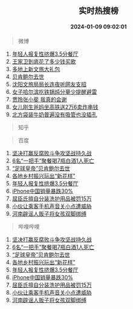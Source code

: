 <div align="center"><h2>实时热搜榜</h2><h4>2024-01-09 09:02:01</h4></div>

> 微博  

1. [年轻人报复性挤爆3.5分餐厅](https://s.weibo.com/weibo?q=%23%E5%B9%B4%E8%BD%BB%E4%BA%BA%E6%8A%A5%E5%A4%8D%E6%80%A7%E6%8C%A4%E7%88%863.5%E5%88%86%E9%A4%90%E5%8E%85%23&t=31&band_rank=1&Refer=top)<br />
2. [王家卫到底花了多少钱买歌](https://s.weibo.com/weibo?q=%23%E7%8E%8B%E5%AE%B6%E5%8D%AB%E5%88%B0%E5%BA%95%E8%8A%B1%E4%BA%86%E5%A4%9A%E5%B0%91%E9%92%B1%E4%B9%B0%E6%AD%8C%23&t=31&band_rank=2&Refer=top)<br />
3. [多地上新文旅大礼包](https://s.weibo.com/weibo?q=%23%E5%A4%9A%E5%9C%B0%E4%B8%8A%E6%96%B0%E6%96%87%E6%97%85%E5%A4%A7%E7%A4%BC%E5%8C%85%23&t=31&band_rank=3&Refer=top)<br />
4. [贝肯鲍尔去世](https://s.weibo.com/weibo?q=%23%E8%B4%9D%E8%82%AF%E9%B2%8D%E5%B0%94%E5%8E%BB%E4%B8%96%23&t=31&band_rank=4&Refer=top)<br />
5. [沈阳文旅局局长连夜听网友支招](https://s.weibo.com/weibo?q=%23%E6%B2%88%E9%98%B3%E6%96%87%E6%97%85%E5%B1%80%E5%B1%80%E9%95%BF%E8%BF%9E%E5%A4%9C%E5%90%AC%E7%BD%91%E5%8F%8B%E6%94%AF%E6%8B%9B%23&t=31&band_rank=5&Refer=top)<br />
6. [女子哈尔滨吃铁锅炖分量少提醒避雷](https://s.weibo.com/weibo?q=%23%E5%A5%B3%E5%AD%90%E5%93%88%E5%B0%94%E6%BB%A8%E5%90%83%E9%93%81%E9%94%85%E7%82%96%E5%88%86%E9%87%8F%E5%B0%91%E6%8F%90%E9%86%92%E9%81%BF%E9%9B%B7%23&t=31&band_rank=6&Refer=top)<br />
7. [贾玲张小斐 我真的会谢](https://s.weibo.com/weibo?q=%E8%B4%BE%E7%8E%B2%E5%BC%A0%E5%B0%8F%E6%96%90%20%E6%88%91%E7%9C%9F%E7%9A%84%E4%BC%9A%E8%B0%A2&t=31&band_rank=7&Refer=top)<br />
8. [女儿刚生爸妈坐高铁送2万6卖炸串钱](https://s.weibo.com/weibo?q=%23%E5%A5%B3%E5%84%BF%E5%88%9A%E7%94%9F%E7%88%B8%E5%A6%88%E5%9D%90%E9%AB%98%E9%93%81%E9%80%812%E4%B8%876%E5%8D%96%E7%82%B8%E4%B8%B2%E9%92%B1%23&t=31&band_rank=8&Refer=top)<br />
9. [北方袋装牛奶普遍没有吸管也没插孔](https://s.weibo.com/weibo?q=%E5%8C%97%E6%96%B9%E8%A2%8B%E8%A3%85%E7%89%9B%E5%A5%B6%E6%99%AE%E9%81%8D%E6%B2%A1%E6%9C%89%E5%90%B8%E7%AE%A1%E4%B9%9F%E6%B2%A1%E6%8F%92%E5%AD%94&t=31&band_rank=9&Refer=top)<br />

> 知乎  


> 百度  

1. [坚决打赢反腐败斗争攻坚战持久战](https://www.baidu.com/s?wd=%E5%9D%9A%E5%86%B3%E6%89%93%E8%B5%A2%E5%8F%8D%E8%85%90%E8%B4%A5%E6%96%97%E4%BA%89%E6%94%BB%E5%9D%9A%E6%88%98%E6%8C%81%E4%B9%85%E6%88%98&sa=fyb_news&rsv_dl=fyb_news)<br />
2. [6名“一把手”聚餐喝7瓶白酒1人死亡](https://www.baidu.com/s?wd=6%E5%90%8D%E2%80%9C%E4%B8%80%E6%8A%8A%E6%89%8B%E2%80%9D%E8%81%9A%E9%A4%90%E5%96%9D7%E7%93%B6%E7%99%BD%E9%85%921%E4%BA%BA%E6%AD%BB%E4%BA%A1&sa=fyb_news&rsv_dl=fyb_news)<br />
3. [“足球皇帝”贝肯鲍尔去世](https://www.baidu.com/s?wd=%E2%80%9C%E8%B6%B3%E7%90%83%E7%9A%87%E5%B8%9D%E2%80%9D%E8%B4%9D%E8%82%AF%E9%B2%8D%E5%B0%94%E5%8E%BB%E4%B8%96&sa=fyb_news&rsv_dl=fyb_news)<br />
4. [各地乡村振兴玩出“新花样”](https://www.baidu.com/s?wd=%E5%90%84%E5%9C%B0%E4%B9%A1%E6%9D%91%E6%8C%AF%E5%85%B4%E7%8E%A9%E5%87%BA%E2%80%9C%E6%96%B0%E8%8A%B1%E6%A0%B7%E2%80%9D&sa=fyb_news&rsv_dl=fyb_news)<br />
5. [年轻人报复性挤爆3.5分餐厅](https://www.baidu.com/s?wd=%E5%B9%B4%E8%BD%BB%E4%BA%BA%E6%8A%A5%E5%A4%8D%E6%80%A7%E6%8C%A4%E7%88%863.5%E5%88%86%E9%A4%90%E5%8E%85&sa=fyb_news&rsv_dl=fyb_news)<br />
6. [iPhone中国销量暴跌30%](https://www.baidu.com/s?wd=iPhone%E4%B8%AD%E5%9B%BD%E9%94%80%E9%87%8F%E6%9A%B4%E8%B7%8C30%25&sa=fyb_news&rsv_dl=fyb_news)<br />
7. [屈臣氏擅自分装洗护用品被罚15万](https://www.baidu.com/s?wd=%E5%B1%88%E8%87%A3%E6%B0%8F%E6%93%85%E8%87%AA%E5%88%86%E8%A3%85%E6%B4%97%E6%8A%A4%E7%94%A8%E5%93%81%E8%A2%AB%E7%BD%9A15%E4%B8%87&sa=fyb_news&rsv_dl=fyb_news)<br />
8. [小伙让乘客手机声音关小点遭威胁](https://www.baidu.com/s?wd=%E5%B0%8F%E4%BC%99%E8%AE%A9%E4%B9%98%E5%AE%A2%E6%89%8B%E6%9C%BA%E5%A3%B0%E9%9F%B3%E5%85%B3%E5%B0%8F%E7%82%B9%E9%81%AD%E5%A8%81%E8%83%81&sa=fyb_news&rsv_dl=fyb_news)<br />
9. [河南辟谣人贩子将女孩双脚绑缚](https://www.baidu.com/s?wd=%E6%B2%B3%E5%8D%97%E8%BE%9F%E8%B0%A3%E4%BA%BA%E8%B4%A9%E5%AD%90%E5%B0%86%E5%A5%B3%E5%AD%A9%E5%8F%8C%E8%84%9A%E7%BB%91%E7%BC%9A&sa=fyb_news&rsv_dl=fyb_news)<br />

> 哔哩哔哩  

1. [坚决打赢反腐败斗争攻坚战持久战](https://www.baidu.com/s?wd=%E5%9D%9A%E5%86%B3%E6%89%93%E8%B5%A2%E5%8F%8D%E8%85%90%E8%B4%A5%E6%96%97%E4%BA%89%E6%94%BB%E5%9D%9A%E6%88%98%E6%8C%81%E4%B9%85%E6%88%98&sa=fyb_news&rsv_dl=fyb_news)<br />
2. [6名“一把手”聚餐喝7瓶白酒1人死亡](https://www.baidu.com/s?wd=6%E5%90%8D%E2%80%9C%E4%B8%80%E6%8A%8A%E6%89%8B%E2%80%9D%E8%81%9A%E9%A4%90%E5%96%9D7%E7%93%B6%E7%99%BD%E9%85%921%E4%BA%BA%E6%AD%BB%E4%BA%A1&sa=fyb_news&rsv_dl=fyb_news)<br />
3. [“足球皇帝”贝肯鲍尔去世](https://www.baidu.com/s?wd=%E2%80%9C%E8%B6%B3%E7%90%83%E7%9A%87%E5%B8%9D%E2%80%9D%E8%B4%9D%E8%82%AF%E9%B2%8D%E5%B0%94%E5%8E%BB%E4%B8%96&sa=fyb_news&rsv_dl=fyb_news)<br />
4. [各地乡村振兴玩出“新花样”](https://www.baidu.com/s?wd=%E5%90%84%E5%9C%B0%E4%B9%A1%E6%9D%91%E6%8C%AF%E5%85%B4%E7%8E%A9%E5%87%BA%E2%80%9C%E6%96%B0%E8%8A%B1%E6%A0%B7%E2%80%9D&sa=fyb_news&rsv_dl=fyb_news)<br />
5. [年轻人报复性挤爆3.5分餐厅](https://www.baidu.com/s?wd=%E5%B9%B4%E8%BD%BB%E4%BA%BA%E6%8A%A5%E5%A4%8D%E6%80%A7%E6%8C%A4%E7%88%863.5%E5%88%86%E9%A4%90%E5%8E%85&sa=fyb_news&rsv_dl=fyb_news)<br />
6. [iPhone中国销量暴跌30%](https://www.baidu.com/s?wd=iPhone%E4%B8%AD%E5%9B%BD%E9%94%80%E9%87%8F%E6%9A%B4%E8%B7%8C30%25&sa=fyb_news&rsv_dl=fyb_news)<br />
7. [屈臣氏擅自分装洗护用品被罚15万](https://www.baidu.com/s?wd=%E5%B1%88%E8%87%A3%E6%B0%8F%E6%93%85%E8%87%AA%E5%88%86%E8%A3%85%E6%B4%97%E6%8A%A4%E7%94%A8%E5%93%81%E8%A2%AB%E7%BD%9A15%E4%B8%87&sa=fyb_news&rsv_dl=fyb_news)<br />
8. [小伙让乘客手机声音关小点遭威胁](https://www.baidu.com/s?wd=%E5%B0%8F%E4%BC%99%E8%AE%A9%E4%B9%98%E5%AE%A2%E6%89%8B%E6%9C%BA%E5%A3%B0%E9%9F%B3%E5%85%B3%E5%B0%8F%E7%82%B9%E9%81%AD%E5%A8%81%E8%83%81&sa=fyb_news&rsv_dl=fyb_news)<br />
9. [河南辟谣人贩子将女孩双脚绑缚](https://www.baidu.com/s?wd=%E6%B2%B3%E5%8D%97%E8%BE%9F%E8%B0%A3%E4%BA%BA%E8%B4%A9%E5%AD%90%E5%B0%86%E5%A5%B3%E5%AD%A9%E5%8F%8C%E8%84%9A%E7%BB%91%E7%BC%9A&sa=fyb_news&rsv_dl=fyb_news)<br />
